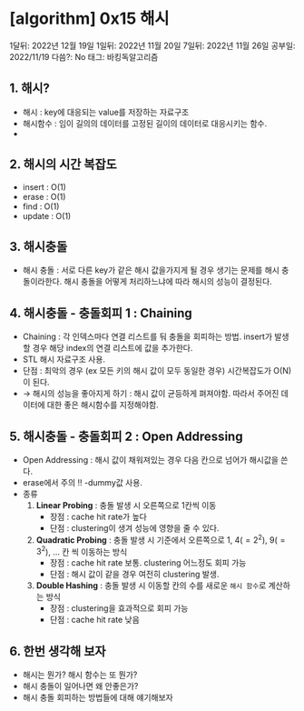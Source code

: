 # [algorithm] 0x15 해시

1달뒤: 2022년 12월 19일
1일뒤: 2022년 11월 20일
7일뒤: 2022년 11월 26일
공부일: 2022/11/19
다씀?: No
태그: 바킹독알고리즘

## 1. 해시?

- 해시 : key에 대응되는 value를 저장하는 자료구조
- 해시함수 : 임이 길의의 데이터를 고정된 길이의 데이터로 대응시키는 함수.
- 

## 2. 해시의 시간 복잡도

- insert : O(1)
- erase : O(1)
- find : O(1)
- update : O(1)

## 3. 해시충돌

- 해시 충돌 : 서로 다른 key가 같은 해시 값을가지게 될 경우 생기는 문제를 해시 충돌이라한다. 해시 충돌을 어떻게  처리하느냐에 따라 해시의 성능이 결정된다.

## 4. 해시충돌 - 충돌회피 1  : Chaining

- Chaining : 각 인덱스마다 연결 리스트를 둬 충돌을 회피하는 방법. insert가 발생할 경우 해당 index의 연결 리스트에 값을 추가한다.
- STL 해시 자료구조 사용.
- 단점 : 최악의 경우 (ex 모든 키의 해시 값이 모두 동일한 경우) 시간복잡도가 O(N)이 된다.
- → 해시의 성능을 좋아지게 하기 : 해시 값이 균등하게 펴져야함. 따라서 주어진 데이터에 대한 좋은 해시함수를 지정해야함.

## 5. 해시충돌 - 충돌회피 2 : Open Addressing

- Open Addressing : 해시 값이 채워져있는 경우 다음 칸으로 넘어가 해시값을 쓴다.
- erase에서 주의 !! -dummy값 사용.
- 종류
    1. **Linear Probing** : 충돌 발생 시 오른쪽으로 1칸씩 이동
        - 장점 : cache hit rate가 높다
        - 단점 : clustering이 생겨 성능에 영향을 줄 수 있다.
    2. **Quadratic Probing** : 충돌 발생 시 기준에서 오른쪽으로 1, 4($=2^2$), 9($=3^2$), … 칸 씩 이동하는 방식
        - 장점 : cache hit rate 보통. clustering 어느정도 회피 가능
        - 단점 : 해시 값이 같을 경우 여전히 clustering 발생.
    3. **Double Hashing** : 충돌 발생 시 이동할 칸의 수를 새로운 `해시 함수`로 계산하는 방식
        - 장점 : clustering을 효과적으로 회피 가능
        - 단점 : cache hit rate 낮음

## 6. 한번 생각해 보자

- 해시는 뭔가? 해시 함수는 또 뭔가?
- 해시 충돌이 일어나면 왜 안좋은가?
- 해시 충돌 회피하는 방법들에 대해 얘기해보자
